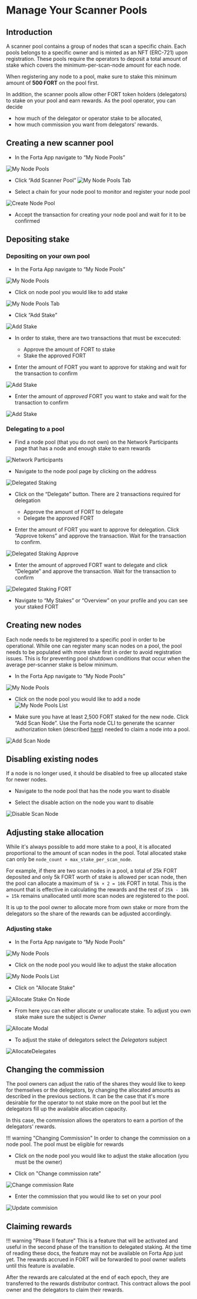 # Manage Your Scanner Pools

## Introduction

A scanner pool contains a group of nodes that scan a specific chain. Each pools belongs to a specific owner and is minted as an NFT (ERC-721) upon registration. These pools require the operators to deposit a total amount of stake which covers the minimum-per-scan-node amount for each node.

When registering any node to a pool, make sure to stake this minimum amount of **500 FORT** on the pool first.

In addition, the scanner pools allow other FORT token holders (delegators) to stake on your pool and earn rewards. As the pool operator, you can decide

- how much of the delegator or operator stake to be allocated,
- how much commission you want from delegators' rewards.

## Creating a new scanner pool
- In the Forta App navigate to “My Node Pools”

![My Node Pools](MyNodePoolsDropdown.png)

- Click “Add Scanner Pool”
![My Node Pools Tab](MyNodePoolsTab.png)

- Select a chain for your node pool to monitor and register your node pool

![Create Node Pool](CreateNodePool.png)

- Accept the transaction for creating your node pool and wait for it to be confirmed

## Depositing stake

### Depositing on your own pool
- In the Forta App navigate to “My Node Pools”

![My Node Pools](MyNodePoolsDropdown.png)

- Click on node pool you would like to add stake

![My Node Pools Tab](MyNodePoolsTab.png)

- Click “Add Stake”

![Add Stake](AddStakeToPool.png)

- In order to stake, there are two transactions that must be excecuted:
    - Approve the amount of FORT to stake
    - Stake the approved FORT

- Enter the amount of FORT you want to approve for staking and wait for the transaction to confirm

![Add Stake](ApproveStaking.png)

- Enter the amount of *approved* FORT you want to stake and wait for the transaction to confirm

![Add Stake](ApproveFORTStaking.png)


### Delegating to a pool

- Find a node pool (that you do not own) on the Network Participants page that has a node and enough stake to earn rewards

![Network Participants](NetworkParticipants.png)

- Navigate to the node pool page by clicking on the address

![Delegated Staking](DelegatedStaking.png)

- Click on the “Delegate” button. There are 2 transactions required for delegation
    - Approve the amount of FORT to delegate
    - Delegate the approved FORT

- Enter the amount of FORT you want to approve for delegation. Click “Approve tokens” and approve the transaction. Wait for the transaction to confirm.

![Delegated Staking Approve](DelegatedStakingApprove.png)

- Enter the amount of approved FORT want to delegate and click “Delegate” and approve the transaction. Wait for the transaction to confirm

![Delegated Staking FORT](DSFORT.png)

- Navigate to “My Stakes” or  “Overview” on your profile and you can see your staked FORT

## Creating new nodes

Each node needs to be registered to a specific pool in order to be operational. While one can register many scan nodes on a pool, the pool needs to be populated with more stake first in order to avoid registration issues. This is for preventing pool shutdown conditions that occur when the average per-scanner stake is below minimum.

- In the Forta App navigate to “My Node Pools”

![My Node Pools](MyNodePoolsDropdown.png)

- Click on the node pool you would like to add a node
![My Node Pools List](MyNodePoolsList.png)

- Make sure you have at least 2,500 FORT staked for the new node. Click “Add Scan Node”. Use the Forta node CLI to generate the scanner authorization token (described [here](scanner-quickstart#register-scan-node)) needed to claim a node into a pool.

![Add Scan Node](AddScanNode.png)

## Disabling existing nodes

If a node is no longer used, it should be disabled to free up allocated stake for newer nodes.

- Navigate to the node pool that has the node you want to disable

- Select the disable action on the node you want to disable

![Disable Scan Node](DisableScanNode.png)
## Adjusting stake allocation

While it's always possible to add more stake to a pool, it is allocated proportional to the amount of scan nodes in the pool. Total allocated stake can only be `node_count × max_stake_per_scan_node`.

For example, if there are two scan nodes in a pool, a total of 25k FORT deposited and only 5k FORT worth of stake is allowed per scan node, then the pool can allocate a maximum of `5k × 2 = 10k` FORT in total. This is the amount that is effective in calculating the rewards and the rest of `25k - 10k = 15k` remains unallocated until more scan nodes are registered to the pool.

It is up to the pool owner to allocate more from own stake or more from the delegators so the share of the rewards can be adjusted accordingly.

### Adjusting stake

- In the Forta App navigate to “My Node Pools”

![My Node Pools](MyNodePoolsDropdown.png)

- Click on the node pool you would like to adjust the stake allocation

![My Node Pools List](MyNodePoolsList.png)

- Click on "Allocate Stake"

![Allocate Stake On Node](AllocateStakeOnNode.png)

- From here you can either allocate or unallocate stake. To adjust you own stake make sure the subject is *Owner*

![Allocate Modal](AllocationModal.png)

- To adjust the stake of delegators select the *Delegators* subject

![AllocateDelegates](AllocateDelegates.png)
## Changing the commission

The pool owners can adjust the ratio of the shares they would like to keep for themselves or the delegators, by changing the allocated amounts as described in the previous sections. It can be the case that it's more desirable for the operator to not stake more on the pool but let the delegators fill up the available allocation capacity.

In this case, the commission allows the operators to earn a portion of the delegators' rewards.

!!! warning "Changing Commission"
    In order to change the commission on a node pool. The pool must be eligible for rewards

- Click on the node pool you would like to adjust the stake allocation (you must be the owner)

- Click on "Change commission rate"

![Change commission Rate](ChangeCommision.png)

- Enter the commission that you would like to set on your pool

![Update commision](UpdateCommissionModal.png)


## Claiming rewards

!!! warning "Phase II feature"
    This is a feature that will be activated and useful in the second phase of the transition to delegated staking. At the time of reading these docs, the feature may not be available on Forta App just yet. The rewards accrued in FORT will be forwarded to pool owner wallets until this feature is available.

After the rewards are calculated at the end of each epoch, they are transferred to the rewards distributor contract. This contract allows the pool owner and the delegators to claim their rewards.
